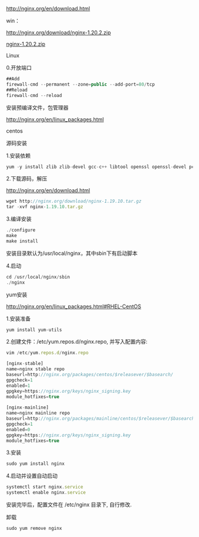 http://nginx.org/en/download.html



win：

http://nginx.org/download/nginx-1.20.2.zip

[nginx-1.20.2.zip](assets/nginx-1.20.2.zip)





Linux

0.开放端口

```javascript
##Add
firewall-cmd --permanent --zone=public --add-port=80/tcp
##Reload
firewall-cmd --reload
```





安装预编译文件，包管理器

http://nginx.org/en/linux_packages.html



centos



源码安装

1.安装依赖

```javascript
yum -y install zlib zlib-devel gcc-c++ libtool openssl openssl-devel pcre-devel
```

2.下载源码，解压

http://nginx.org/en/download.html

```javascript
wget http://nginx.org/download/nginx-1.19.10.tar.gz
tar -xvf nginx-1.19.10.tar.gz
```

3.编译安装

```javascript
./configure
make
make install
```

安装目录默认为/usr/local/nginx，其中sbin下有启动脚本

4.启动

```javascript
cd /usr/local/nginx/sbin
./nginx
```



yum安装

http://nginx.org/en/linux_packages.html#RHEL-CentOS

1.安装准备

```javascript
yum install yum-utils
```

2.创建文件：/etc/yum.repos.d/nginx.repo, 并写入配置内容:

```javascript
vim /etc/yum.repos.d/nginx.repo
```



```javascript
[nginx-stable]
name=nginx stable repo
baseurl=http://nginx.org/packages/centos/$releasever/$basearch/
gpgcheck=1
enabled=1
gpgkey=https://nginx.org/keys/nginx_signing.key
module_hotfixes=true
 
[nginx-mainline]
name=nginx mainline repo
baseurl=http://nginx.org/packages/mainline/centos/$releasever/$basearch/
gpgcheck=1
enabled=0
gpgkey=https://nginx.org/keys/nginx_signing.key
module_hotfixes=true
```

3.安装

```javascript
sudo yum install nginx
```

4.启动并设置自动启动

```javascript
systemctl start nginx.service
systemctl enable nginx.service
```

安装完毕后，配置文件在 /etc/nginx 目录下, 自行修改.



卸载

```javascript
sudo yum remove nginx
```

